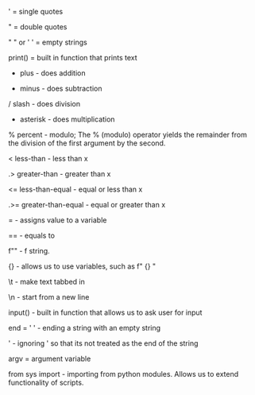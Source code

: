 ' = single quotes

" = double quotes

" " or ' ' = empty strings

print() = built in function that prints text

+ plus - does addition

- minus - does subtraction

/ slash - does division

* asterisk - does multiplication

% percent - modulo; The % (modulo) operator yields the remainder from the division of the first argument by the second.

< less-than - less than x

.>  greater-than - greater than x

<= less-than-equal - equal or less than x

.>= greater-than-equal - equal or greater than x

= - assigns value to a variable

== - equals to

f"" - f string.

{} - allows us to use variables, such as f" {} "

\t - make text tabbed in

\n - start from a new line

input() - built in function that allows us to ask user for input

end = ' ' - ending a string with an empty string

\' - ignoring ' so that its not treated as the end of the string

argv = argument variable

from sys import - importing from python modules. Allows us to extend functionality of scripts.
